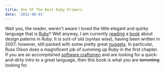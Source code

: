 ```yaml
---
title: One Of The Best Ruby Primers
date: '2012-08-01'
---
```


Wait you, the reader, weren't aware I loved the little elegant and
quirky language that is [Ruby][1]? Well anyway, I am currently [reading][2]
a [book][3] about design paterns in Ruby. It is sort-of old (syntax wise), having been
written in 2007; however, still packed with some pretty great
[nuggets][4]. In particular, Russ Olson does a magnificent job of
summing up Ruby in the first chapter. If you are an accomplished [software
craftsmen][5] and are looking for a quick-and-dirty intro to a great
language, then this book is what you are <strike>torrenting</strike> looking for.

[1]: /about
[2]: #
[3]: http://www.amazon.com/Design-Patterns-Ruby-Russ-Olsen/dp/0321490452/ref=sr_1_1?ie=UTF8&qid=1343843967&sr=8-1&keywords=design+patterns+in+ruby
[4]: http://youtu.be/-JFfN5pKzFU
[5]: https://en.wikipedia.org/wiki/Software_Craftsmanship
